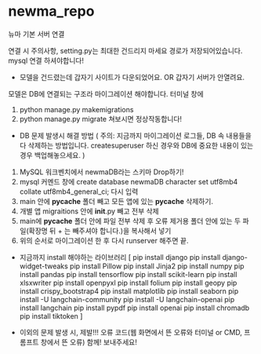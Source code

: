 # newma_repo
 뉴마 기본 서버 연결

연결 시 주의사항, setting.py는 최대한 건드리지 마세요 경로가 저장되어있습니다.
mysql 연결 하셔야합니다!


* 모델을 건드렸는데 갑자기 사이트가 다운되었어요. OR 갑자기 서버가 안열려요.

모델은 DB에 연결되는 구조라 마이그레이션 해야합니다.
터미널 창에 
1. python manage.py makemigrations
2. python manage.py migrate
쳐보시면 정상작동합니다!


* DB 문제 발생시 해결 방법
( 주의: 지금까지 마이그레이션 로그들, DB 속 내용들을 다 삭제하는 방법입니다. createsuperuser 하신 경우와 DB에 중요한 내용이 있는 경우 백업해놓으세요. )

1. MySQL 워크벤치에서 newmaDB라는 스키마 Drop하기!
2. mysql 커멘드 창에 create database newmaDB character set utf8mb4 collate utf8mb4_general_ci; 다시 입력
3. main 안에 __pycache__ 폴더 빼고 모든 앱에 있는 __pycache__ 삭제하기.
4. 개별 앱 migraitions 안에 __init__.py 빼고 전부 삭제
5. main에 __pycache__ 폴더 안에 파일 전부 삭제 후 오류 제거용 폴더 안에 있는 두 파일(확장명 뒤 + 는 빼주셔야 합니다.)을 복사해서 넣기
6. 위의 순서로 마이그레이션 한 후 다시 runserver 해주면 끝.



* 지금까지 install 해야하는 라이브러리
[
    pip install django
    pip install django-widget-tweaks
    pip install Pillow
    pip install Jinja2
    pip install numpy
    pip install pandas
    pip install tensorflow
    pip install scikit-learn
    pip install xlsxwriter
    pip install openpyxl
    pip install folium
    pip install geopy
    pip install crispy_bootstrap4
    pip install matplotlib
    pip install seaborn
    pip install -U langchain-community
    pip install -U langchain-openai
    pip install langchain
    pip install pypdf
    pip install openai
    pip install chromadb
    pip install tiktoken
]

* 이외의 문제 발생 시, 제발!!! 오류 코드(웹 화면에서 뜬 오류와 터미널 or CMD, 프롬프트 창에서 뜬 오류) 함께! 보내주세요!